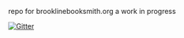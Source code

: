 repo for brooklinebooksmith.org a work in progress

[![Gitter](https://badges.gitter.im/Join%20Chat.svg)](https://gitter.im/Frontmatter/brooklinebooksmith?utm_source=badge&utm_medium=badge&utm_campaign=pr-badge)
